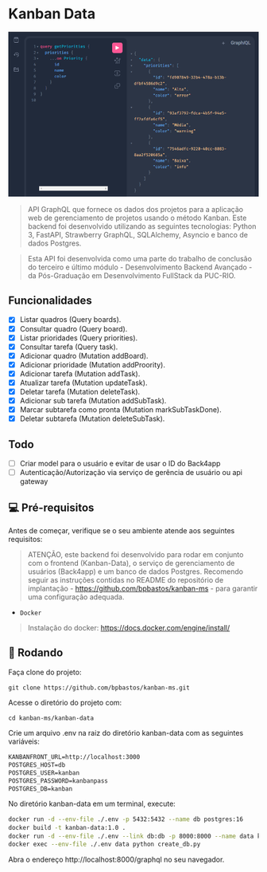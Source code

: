 # Kanban  Data 
<img src="screenshot/graphiql.png" alt="Tela principal">

> API GraphQL que fornece os dados dos projetos para a aplicação web de gerenciamento de projetos usando o método Kanban. Este backend foi desenvolvido utilizando as seguintes tecnologias: Python 3, FastAPI, Strawberry GraphQL, SQLAlchemy, Asyncio e banco de dados Postgres.

> Esta API foi desenvolvida como uma parte do trabalho de conclusão do terceiro e último módulo - Desenvolvimento Backend Avançado - da Pós-Graduação em Desenvolvimento FullStack da PUC-RIO. 


## Funcionalidades

- [x] Listar quadros (Query boards).
- [x] Consultar quadro (Query board).
- [x] Listar prioridades (Query priorities).
- [x] Consultar tarefa (Query task).
- [x] Adicionar quadro (Mutation addBoard).
- [x] Adicionar prioridade (Mutation addProority).
- [x] Adicionar tarefa (Mutation addTask).
- [x] Atualizar tarefa (Mutation updateTask).
- [x] Deletar tarefa (Mutation deleteTask).
- [x] Adicionar sub tarefa (Mutation addSubTask).
- [x] Marcar subtarefa como pronta (Mutation markSubTaskDone).
- [x] Deletar subtarefa (Mutation deleteSubTask).

## Todo

- [ ] Criar model para o usuário e evitar de usar o ID do Back4app
- [ ] Autenticação/Autorização via serviço de gerência de usuário ou api gateway

## 💻 Pré-requisitos

Antes de começar, verifique se o seu ambiente atende aos seguintes requisitos:

> ATENÇÃO, este backend foi desenvolvido para rodar em conjunto com o frontend (Kanban-Data), o serviço de gerenciamento de usuários (Back4app) e um banco de dados Postgres. Recomendo seguir as instruções contidas no README do repositório de implantação - https://github.com/bpbastos/kanban-ms - para garantir uma configuração adequada.

* `Docker`

> Instalação do docker: https://docs.docker.com/engine/install/

## 🚀 Rodando

Faça clone do projeto:
```
git clone https://github.com/bpbastos/kanban-ms.git
```

Acesse o diretório do projeto com:
```
cd kanban-ms/kanban-data
```

Crie um arquivo .env na raiz do diretório kanban-data com as seguintes variáveis:

```env
KANBANFRONT_URL=http://localhost:3000
POSTGRES_HOST=db
POSTGRES_USER=kanban
POSTGRES_PASSWORD=kanbanpass
POSTGRES_DB=kanban
```

No diretório kanban-data em um terminal, execute:
```sh
docker run -d --env-file ./.env -p 5432:5432 --name db postgres:16 
docker build -t kanban-data:1.0 .
docker run -d --env-file ./.env --link db:db -p 8000:8000 --name data kanban-data:1.0 
docker exec --env-file ./.env data python create_db.py
```

Abra o endereço http://localhost:8000/graphql no seu navegador.